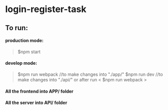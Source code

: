 # login-register-task

## To run: 
#### production mode: 

>$npm start
    
#### develop mode:
> $npm run webpack   //to make changes into "./app/"
> $npm run dev       //to make changes into "./api/" or after run < $npm run webpack >
    
#### All the frontend into APP/ folder
#### All the server into API/ folder  

